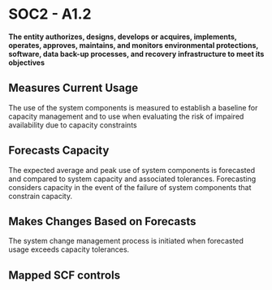# SOC2 - A1.2
**The entity authorizes, designs, develops or acquires, implements, operates, approves, maintains, and monitors environmental protections, software, data back-up processes, and recovery infrastructure to meet its objectives**
## Measures Current Usage
The use of the system components is measured to establish a baseline for capacity management and to use when evaluating the risk of impaired availability due to capacity constraints
## Forecasts Capacity
The expected average and peak use of system components is forecasted and compared to system capacity and associated tolerances. Forecasting considers capacity in the event of the failure of system components that constrain capacity.
## Makes Changes Based on Forecasts
The system change management process is initiated when forecasted usage exceeds capacity tolerances.
## Mapped SCF controls